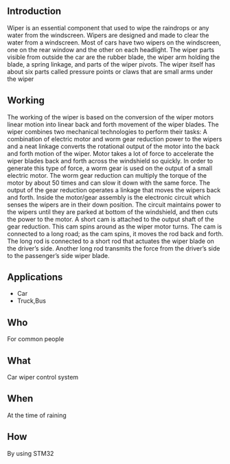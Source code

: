 ## Introduction

Wiper is an essential component that used to wipe the raindrops or any water from the windscreen. Wipers are designed
and made to clear the water from a windscreen. Most of cars have two wipers on the windscreen, one on the rear
window and the other on each headlight. The wiper parts visible from outside the car are the rubber blade, the wiper
arm holding the blade, a spring linkage, and parts of the wiper pivots. The wiper itself has about six parts called
pressure points or claws that are small arms under the wiper

## Working

The working of the wiper is based on the conversion of the wiper
motors linear motion into linear back and forth movement of the
wiper blades. The wiper combines two mechanical technologies
to perform their tasks:
A combination of electric motor and worm gear reduction power
to the wipers and a neat linkage converts the rotational output of
the motor into the back and forth motion of the wiper.
Motor takes a lot of force to accelerate the wiper blades back and
forth across the windshield so quickly. In order to generate this
type of force, a worm gear is used on the output of a small
electric motor. The worm gear reduction can multiply the torque
of the motor by about 50 times and can slow it down with the
same force. The output of the gear reduction operates a linkage
that moves the wipers back and forth. Inside the motor/gear
assembly is the electronic circuit which senses the wipers are in
their down position. The circuit maintains power to the wipers
until they are parked at bottom of the windshield, and then cuts
the power to the motor. A short cam is attached to the output
shaft of the gear reduction. This cam spins around as the wiper
motor turns. The cam is connected to a long road; as the cam
spins, it moves the rod back and forth. The long rod is connected
to a short rod that actuates the wiper blade on the driver’s side.
Another long rod transmits the force from the driver’s side to the
passenger’s side wiper blade.

## Applications

* Car
* Truck,Bus

## Who

 For common people 

## What 

Car wiper control system

## When

At the time of raining

## How 

By using STM32
